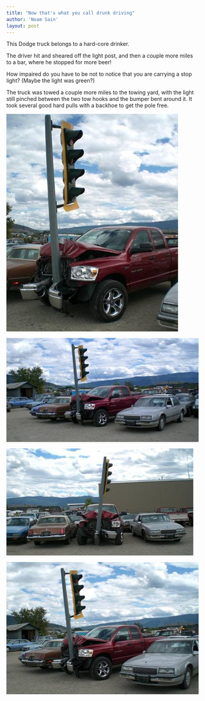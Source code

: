 ```yaml
---
title: "Now that's what you call drunk driving"
author: 'Noam Sain'
layout: post
---
```


This Dodge truck belongs to a hard-core drinker.

The driver hit and sheared off the light post, and then a couple more miles to a bar, where he stopped for more beer!

How impaired do you have to be not to notice that you are carrying a stop light? (Maybe the light was green?)

The truck was towed a couple more miles to the towing yard, with the light still pinched between the two tow hooks and the bumper bent around it. It took several good hard pulls with a backhoe to get the pole free.

![Now that's what you call drunk driving](/assets/2014/2014-12-dwi-0.jpg "Not enough dodge, too much ram")

![Now that's what you call drunk driving](/assets/2014/2014-12-dwi-1.jpg "Not enough dodge, too much ram")

![Now that's what you call drunk driving](/assets/2014/2014-12-dwi-2.jpg "Not enough dodge, too much ram")

![Now that's what you call drunk driving](/assets/2014/2014-12-dwi-3.jpg "Not enough dodge, too much ram")
